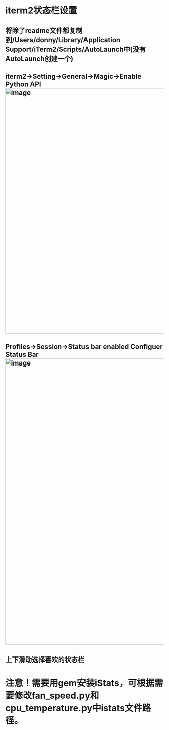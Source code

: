 # iterm2状态栏设置
## 将除了readme文件都复制到/Users/donny/Library/Application Support/iTerm2/Scripts/AutoLaunch中(没有AutoLaunch创建一个)
## iterm2->Setting->General->Magic->Enable Python API<img width="781" alt="image" src="https://github.com/DonnyWong/vim--coc.nvim-/assets/15830544/651fefc4-922f-4177-a23a-8d16ee30d874">
## Profiles->Session->Status bar enabled Configuer Status Bar<img width="910" alt="image" src="https://github.com/DonnyWong/vim--coc.nvim-/assets/15830544/e2e79179-b5b1-4303-a074-cf8053afc2f7">
## 上下滑动选择喜欢的状态栏
# 注意！需要用gem安装iStats，可根据需要修改fan_speed.py和cpu_temperature.py中istats文件路径。
